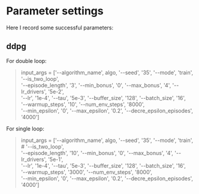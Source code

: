 # Parameter settings
Here I record some successful parameters:

## ddpg
For double loop:  
>    input_args = ['--algorithm_name', algo, '--seed', '35', '--mode', 'train',     
                  '--is_two_loop',  
                  '--episode_length', '3', '--min_bonus', '0', '--max_bonus', '4', '--lr_drivers', '5e-2',   
                  '--lr', '1e-4', '--tau', '5e-3', '--buffer_size', '128', '--batch_size', '16',     
                  '--warmup_steps', '10', '--num_env_steps', '8000',    
                  '--min_epsilon', '0', '--max_epsilon', '0.2', '--decre_epsilon_episodes', '4000'] 

For single loop:  
>    input_args = ['--algorithm_name', algo, '--seed', '35', '--mode', 'train',   
                #   '--is_two_loop',  
                  '--episode_length', '10', '--min_bonus', '0', '--max_bonus', '4', '--lr_drivers', '5e-1',   
                  '--lr', '1e-4', '--tau', '5e-3', '--buffer_size', '128', '--batch_size', '16',   
                  '--warmup_steps', '3000', '--num_env_steps', '8000',  
                  '--min_epsilon', '0', '--max_epsilon', '0.2', '--decre_epsilon_episodes', '4000']
